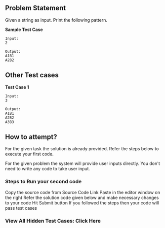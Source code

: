 ## Problem Statement
Given a string as input. Print the following pattern.

**Sample Test Case**
```
Input:
2

Output:
A1B1
A2B2
```
## Other Test cases

**Test Case 1**
```
Input:
3

Output:
A1B1
A2B2
A3B3
```
## How to attempt?
For the given task the solution is already provided. Refer the steps below to execute your first code.

For the given problem the system will provide user inputs directly. You don't need to write any code to take user input.

### Steps to Run your second code
Copy the source code from Source Code Link
Paste in the editor window on the right
Refer the solution code given below and make necessary changes to your code
Hit Submit button
If you followed the steps then your code will pass test cases

### View All Hidden Test Cases: Click Here

